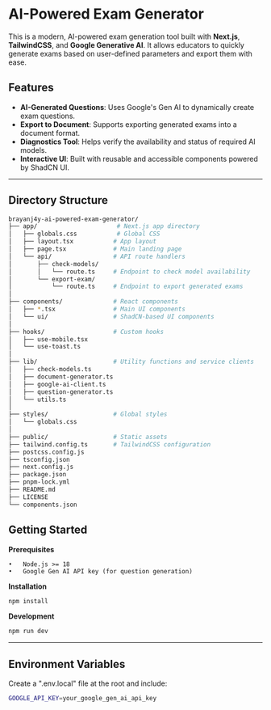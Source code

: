 # AI-Powered Exam Generator

This is a modern, AI-powered exam generation tool built with **Next.js**, **TailwindCSS**, and **Google Generative AI**. It allows educators to quickly generate exams based on user-defined parameters and export them with ease.

## Features

- **AI-Generated Questions**: Uses Google's Gen AI to dynamically create exam questions.
- **Export to Document**: Supports exporting generated exams into a document format.
- **Diagnostics Tool**: Helps verify the availability and status of required AI models.
- **Interactive UI**: Built with reusable and accessible components powered by ShadCN UI.

---

## Directory Structure

```bash
brayanj4y-ai-powered-exam-generator/
├── app/                      # Next.js app directory
│   ├── globals.css           # Global CSS
│   ├── layout.tsx           # App layout
│   ├── page.tsx             # Main landing page
│   └── api/                 # API route handlers
│       ├── check-models/
│       │   └── route.ts     # Endpoint to check model availability
│       └── export-exam/
│           └── route.ts     # Endpoint to export generated exams
│
├── components/              # React components
│   ├── *.tsx                # Main UI components
│   └── ui/                  # ShadCN-based UI components
│
├── hooks/                   # Custom hooks
│   ├── use-mobile.tsx
│   └── use-toast.ts
│
├── lib/                     # Utility functions and service clients
│   ├── check-models.ts
│   ├── document-generator.ts
│   ├── google-ai-client.ts
│   ├── question-generator.ts
│   └── utils.ts
│
├── styles/                  # Global styles
│   └── globals.css
│
├── public/                  # Static assets
├── tailwind.config.ts       # TailwindCSS configuration
├── postcss.config.js
├── tsconfig.json
├── next.config.js
├── package.json
├── pnpm-lock.yml
├── README.md
├── LICENSE
└── components.json
```
## Getting Started

**Prerequisites**

	•	Node.js >= 18
	•	Google Gen AI API key (for question generation)

**Installation**
```bash
npm install
```
**Development**
```bash
npm run dev
```
---
## Environment Variables

Create a ".env.local" file at the root and include:
```bash
GOOGLE_API_KEY=your_google_gen_ai_api_key
```
